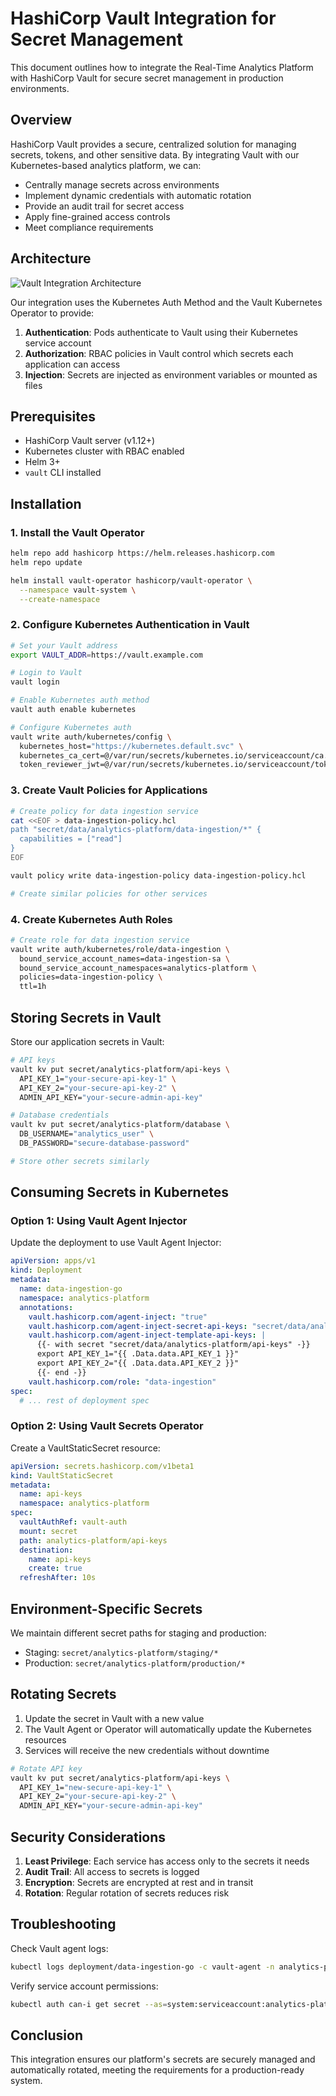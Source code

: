 # HashiCorp Vault Integration for Secret Management

This document outlines how to integrate the Real-Time Analytics Platform with HashiCorp Vault for secure secret management in production environments.

## Overview

HashiCorp Vault provides a secure, centralized solution for managing secrets, tokens, and other sensitive data. 
By integrating Vault with our Kubernetes-based analytics platform, we can:

- Centrally manage secrets across environments
- Implement dynamic credentials with automatic rotation
- Provide an audit trail for secret access
- Apply fine-grained access controls
- Meet compliance requirements

## Architecture

![Vault Integration Architecture](../assets/vault-architecture.png)

Our integration uses the Kubernetes Auth Method and the Vault Kubernetes Operator to provide:

1. **Authentication**: Pods authenticate to Vault using their Kubernetes service account
2. **Authorization**: RBAC policies in Vault control which secrets each application can access
3. **Injection**: Secrets are injected as environment variables or mounted as files

## Prerequisites

- HashiCorp Vault server (v1.12+)
- Kubernetes cluster with RBAC enabled
- Helm 3+
- `vault` CLI installed

## Installation

### 1. Install the Vault Operator

```bash
helm repo add hashicorp https://helm.releases.hashicorp.com
helm repo update

helm install vault-operator hashicorp/vault-operator \
  --namespace vault-system \
  --create-namespace
```

### 2. Configure Kubernetes Authentication in Vault

```bash
# Set your Vault address
export VAULT_ADDR=https://vault.example.com

# Login to Vault
vault login

# Enable Kubernetes auth method
vault auth enable kubernetes

# Configure Kubernetes auth
vault write auth/kubernetes/config \
  kubernetes_host="https://kubernetes.default.svc" \
  kubernetes_ca_cert=@/var/run/secrets/kubernetes.io/serviceaccount/ca.crt \
  token_reviewer_jwt=@/var/run/secrets/kubernetes.io/serviceaccount/token
```

### 3. Create Vault Policies for Applications

```bash
# Create policy for data ingestion service
cat <<EOF > data-ingestion-policy.hcl
path "secret/data/analytics-platform/data-ingestion/*" {
  capabilities = ["read"]
}
EOF

vault policy write data-ingestion-policy data-ingestion-policy.hcl

# Create similar policies for other services
```

### 4. Create Kubernetes Auth Roles

```bash
# Create role for data ingestion service
vault write auth/kubernetes/role/data-ingestion \
  bound_service_account_names=data-ingestion-sa \
  bound_service_account_namespaces=analytics-platform \
  policies=data-ingestion-policy \
  ttl=1h
```

## Storing Secrets in Vault

Store our application secrets in Vault:

```bash
# API keys
vault kv put secret/analytics-platform/api-keys \
  API_KEY_1="your-secure-api-key-1" \
  API_KEY_2="your-secure-api-key-2" \
  ADMIN_API_KEY="your-secure-admin-api-key"

# Database credentials
vault kv put secret/analytics-platform/database \
  DB_USERNAME="analytics_user" \
  DB_PASSWORD="secure-database-password"

# Store other secrets similarly
```

## Consuming Secrets in Kubernetes

### Option 1: Using Vault Agent Injector

Update the deployment to use Vault Agent Injector:

```yaml
apiVersion: apps/v1
kind: Deployment
metadata:
  name: data-ingestion-go
  namespace: analytics-platform
  annotations:
    vault.hashicorp.com/agent-inject: "true"
    vault.hashicorp.com/agent-inject-secret-api-keys: "secret/data/analytics-platform/api-keys"
    vault.hashicorp.com/agent-inject-template-api-keys: |
      {{- with secret "secret/data/analytics-platform/api-keys" -}}
      export API_KEY_1="{{ .Data.data.API_KEY_1 }}"
      export API_KEY_2="{{ .Data.data.API_KEY_2 }}"
      {{- end -}}
    vault.hashicorp.com/role: "data-ingestion"
spec:
  # ... rest of deployment spec
```

### Option 2: Using Vault Secrets Operator

Create a VaultStaticSecret resource:

```yaml
apiVersion: secrets.hashicorp.com/v1beta1
kind: VaultStaticSecret
metadata:
  name: api-keys
  namespace: analytics-platform
spec:
  vaultAuthRef: vault-auth
  mount: secret
  path: analytics-platform/api-keys
  destination:
    name: api-keys
    create: true
  refreshAfter: 10s
```

## Environment-Specific Secrets

We maintain different secret paths for staging and production:

- Staging: `secret/analytics-platform/staging/*`
- Production: `secret/analytics-platform/production/*`

## Rotating Secrets

1. Update the secret in Vault with a new value
2. The Vault Agent or Operator will automatically update the Kubernetes resources
3. Services will receive the new credentials without downtime

```bash
# Rotate API key
vault kv put secret/analytics-platform/api-keys \
  API_KEY_1="new-secure-api-key-1" \
  API_KEY_2="your-secure-api-key-2" \
  ADMIN_API_KEY="your-secure-admin-api-key"
```

## Security Considerations

1. **Least Privilege**: Each service has access only to the secrets it needs
2. **Audit Trail**: All access to secrets is logged
3. **Encryption**: Secrets are encrypted at rest and in transit
4. **Rotation**: Regular rotation of secrets reduces risk

## Troubleshooting

Check Vault agent logs:

```bash
kubectl logs deployment/data-ingestion-go -c vault-agent -n analytics-platform
```

Verify service account permissions:

```bash
kubectl auth can-i get secret --as=system:serviceaccount:analytics-platform:data-ingestion-sa -n analytics-platform
```

## Conclusion

This integration ensures our platform's secrets are securely managed and automatically rotated, meeting the requirements for a production-ready system. 